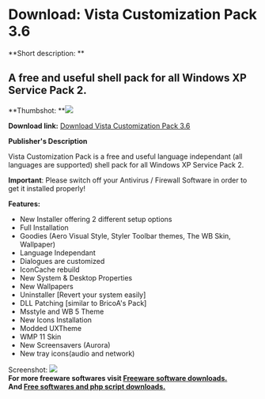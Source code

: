# Download: Vista Customization Pack 3.6

**Short description: **

## A free and useful shell pack for all Windows XP Service Pack 2.

  
**Thumbshot: **![](http://www.freewarefiles.com/screenshot/vistacustompack_md.gif)   
  
**Download link:** [Download Vista Customization Pack 3.6](http://freesoftwares.boysofts.com/Vista-Customization-Pack_program_19829.html)  
  

**Publisher's Description**  
  

Vista Customization Pack is a free and useful language independant (all
languages are supported) shell pack for all Windows XP Service Pack 2.

**Important**: Please switch off your Antivirus / Firewall Software in order to get it installed properly! 

**Features:**

  * New Installer offering 2 different setup options 
  * Full Installation 
  * Goodies (Aero Visual Style, Styler Toolbar themes, The WB Skin, Wallpaper) 
  * Language Independant 
  * Dialogues are customized 
  * IconCache rebuild 
  * New System & Desktop Properties 
  * New Wallpapers 
  * Uninstaller [Revert your system easily] 
  * DLL Patching [similar to BricoA's Pack] 
  * Msstyle and WB 5 Theme 
  * New Icons Installation 
  * Modded UXTheme 
  * WMP 11 Skin 
  * New Screensavers (Aurora) 
  * New tray icons(audio and network) 

  
  
Screenshot: ![](http://www.freewarefiles.com/screenshot/vistacustompack.gif)  
**For more freeware softwares visit [Freeware software downloads.](http://freesoftwares.boysofts.com/)**   
**And [Free softwares and php script downloads.](http://www.boysofts.com/)**

